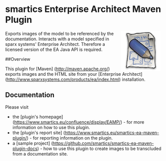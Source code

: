 smartics Enterprise Architect Maven Plugin
==========================================

<img align="right" src="https://raw.githubusercontent.com/smartics/smartics-ea-maven-plugin/master/src/site/resources/images/logos/icon-128x128.png" alt="Project Logo" hspace="5">

Exports images of the model to be referenced by the documentation. Interacts with a model specified in sparx systems' Enterprise Architect. Therefore a licensed version of the EA Java API is required.

##Overview

This plugin for [Maven] (http://maven.apache.org/) exports images and the HTML site from your 
[Enterprise Architect] (http://www.sparxsystems.com/products/ea/index.html) installation.

## Documentation

Please visit

* the [plugin's homepage] (https://www.smartics.eu/confluence/display/EAMP/) - for more information on how to use this plugin.
* the [plugin's report site] (https://www.smartics.eu/smartics-ea-maven-plugin/) - for reporting information on the plugin.
* a [sample project] (https://github.com/smartics/smartics-ea-maven-plugin-docs) - how to use this plugin to create images to be transcluded from a documentation site.
